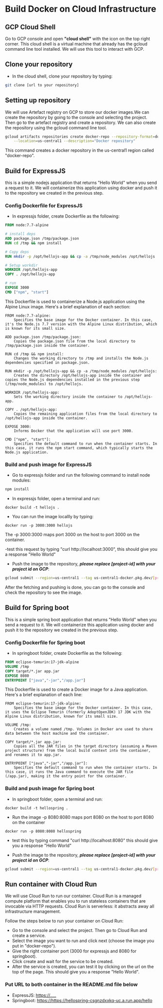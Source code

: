 Build Docker on Cloud Infrastructure
==========================================

## GCP Cloud Shell
Go to GCP console and open **"cloud shell"** with the icon on the top right corner. This cloud shell is a virtual machine that already has the gcloud command line tool installed. We will use this tool to interact with GCP.

## Clone your repository
- In the cloud shell, clone your repository by typing:

```bash
git clone [url to your repository]
```

## Setting up repository
We will use Artefact registry on GCP to store our docker images.We can create the repository by going to the console and selecting the project. Then go to the artefact registry and create a repository. We can also create the repository using the gcloud command line tool. 

```bash
gcloud artifacts repositories create docker-repo --repository-format=docker \
    --location=us-central1 --description="Docker repository"
```
This command creates a docker repository in the us-central1 region called "docker-repo". 

## Build for ExpressJS
this is a simple nodejs application that returns "Hello World" when you send a request to it. We will containerize this application using docker and push it to the repository we created in the previous step.
### Config Dockerfile for ExpressJS
- In expressjs folder, create Dockerfile as the following:

```dockerfile
FROM node:7.7-alpine

# install deps
ADD package.json /tmp/package.json
RUN cd /tmp && npm install

# Copy deps
RUN mkdir -p /opt/hellojs-app && cp -a /tmp/node_modules /opt/hellojs

# Setup workdir
WORKDIR /opt/hellojs-app
COPY . /opt/hellojs-app

# run
EXPOSE 3000
CMD ["npm", "start"]
```
This Dockerfile is used to containerize a Node.js application using the Alpine Linux image. Here's a brief explanation of each section:

    FROM node:7.7-alpine:
        Specifies the base image for the Docker container. In this case, it's the Node.js 7.7 version with the Alpine Linux distribution, which is known for its small size.

    ADD package.json /tmp/package.json:
        Copies the package.json file from the local directory to /tmp/package.json inside the container.

    RUN cd /tmp && npm install:
        Changes the working directory to /tmp and installs the Node.js dependencies specified in package.json.

    RUN mkdir -p /opt/hellojs-app && cp -a /tmp/node_modules /opt/hellojs:
        Creates the directory /opt/hellojs-app inside the container and copies the Node.js dependencies installed in the previous step (/tmp/node_modules) to /opt/hellojs.

    WORKDIR /opt/hellojs-app:
        Sets the working directory inside the container to /opt/hellojs-app.

    COPY . /opt/hellojs-app:
        Copies the remaining application files from the local directory to /opt/hellojs-app inside the container.

    EXPOSE 3000:
        Informs Docker that the application will use port 3000.

    CMD ["npm", "start"]:
        Specifies the default command to run when the container starts. In this case, it runs the npm start command, which typically starts the Node.js application.
        
### Build and push image for ExpressJS
- Go to expressjs folder and run the following command to install node modules:

```bash
npm install
```
- In  expressjs folder, open a terminal and run:

```
docker build -t hellojs .
```
- You can run the image locallly by typing:

```
docker run -p 3000:3000 hellojs
```
The -p 3000:3000 maps port 3000 on the host to port 3000 on the container.

-test this request by typing "curl http://localhost:3000", this should give you a response "Hello World"

- Push the image to the repository, ***please replace [project-id] with your project id on GCP***:

```bash
gcloud submit --region=us-central1 --tag us-central1-docker.pkg.dev/[project-id]/docker-repo/hellojs:latest
```

After the fetching and pushing is done, you can go to the console and check the repository to see the image.

## Build for Spring boot
This is a simple spring boot application that returns "Hello World" when you send a request to it. We will containerize this application using docker and push it to the repository we created in the previous step.
### Config Dockerfile for Spring boot
- In springboot folder, create Dockerfile as the following:

```dockerfile
FROM eclipse-temurin:17-jdk-alpine
VOLUME /tmp
COPY target/*.jar app.jar
EXPOSE 8080
ENTRYPOINT ["java","-jar","/app.jar"]
```
This Dockerfile is used to create a Docker image for a Java application. Here's a brief explanation of each line:

    FROM eclipse-temurin:17-jdk-alpine:
        Specifies the base image for the Docker container. In this case, it uses the Eclipse Temurin (formerly AdoptOpenJDK) 17 JDK with the Alpine Linux distribution, known for its small size.

    VOLUME /tmp:
        Creates a volume named /tmp. Volumes in Docker are used to share data between the host machine and the container.

    COPY target/*.jar app.jar:
        Copies all the JAR files in the target directory (assuming a Maven project structure) from the local build context into the container, and renames it to app.jar.

    ENTRYPOINT ["java","-jar","/app.jar"]:
        Specifies the default command to run when the container starts. In this case, it runs the Java command to execute the JAR file (/app.jar), making it the entry point for the container.

### Build and push image for Spring boot
- In springboot folder, open a terminal and run:

```
docker build -t hellospring .
```
- Run the image -p 8080:8080 maps port 8080 on the host to port 8080 on the container

```
docker run -p 8080:8080 hellospring
```

- test this by typing command "curl http://localhost:8080" this should give you a response "Hello World"

- Push the image to the repository, ***please replace [project-id] with your project id on GCP***:

```bash
gcloud submit --region=us-central1 --tag us-central1-docker.pkg.dev/[project-id]/docker-repo/hellospring:latest
```

## Run container with Cloud Run
We will use Cloud Run to run our container. Cloud Run is a managed compute platform that enables you to run stateless containers that are invocable via HTTP requests. Cloud Run is serverless: it abstracts away all infrastructure management.

Follow the steps below to run your container on Cloud Run:

- Go to the console and select the project. Then go to Cloud Run and create a service.
- Select the image you want to run and click next (choose the image you put in "docker-repo").
- Give the right container port (3000 for expressjs and 8080 for springboot).
- Click create and wait for the service to be created.
- After the service is created, you can test it by clicking on the url on the top of the page. This should give you a response "Hello World".


### Put URL to both container in the README.md file below
- ExpressJS: [https://.....](https://hellojs-csgnzdxxkq-uc.a.run.app)
- Springboot: [https://](https://hellospring-csgnzdxxkq-uc.a.run.app/hello)https://hellospring-csgnzdxxkq-uc.a.run.app/hello
